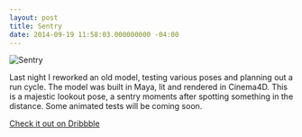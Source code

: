 ```yaml
---
layout: post
title: Sentry
date: 2014-09-19 11:58:03.000000000 -04:00
---
```


![Sentry](https://dl.dropboxusercontent.com/u/255297/portfolio/ghost/images/2014/Sep/magesticWidescreen.jpg)

Last night I reworked an old model, testing various poses and planning out a run cycle. The model was built in Maya, lit and rendered in Cinema4D. This is a majestic lookout pose, a sentry moments after spotting something in the distance. Some animated tests will be coming soon.

[Check it out on Dribbble](https://dribbble.com/shots/1732255-Sentry)
